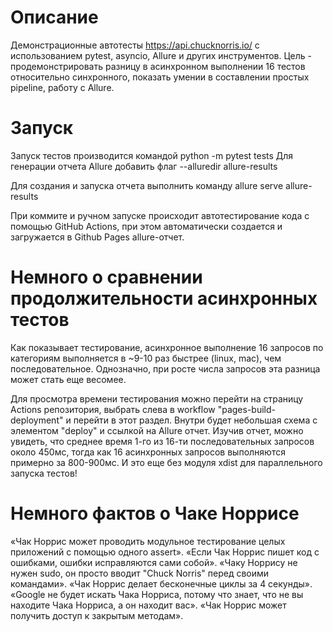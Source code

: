 # Описание
Демонстрационные автотесты https://api.chucknorris.io/ с использованием pytest,
asyncio, Allure и других инструментов.
Цель - продемонстрировать разницу в асинхронном выполнении 16 тестов относительно
синхронного, показать умении в составлении простых pipeline, работу с Allure. 

# Запуск
Запуск тестов производится командой python -m pytest tests
Для генерации отчета Allure добавить флаг --alluredir allure-results

Для создания и запуска отчета выполнить команду allure serve allure-results

При коммите и ручном запуске происходит автотестирование кода с помощью GitHub Actions,
при этом автоматически создается и загружается в Github Pages allure-отчет.

# Немного о сравнении продолжительности асинхронных тестов
Как показывает тестирование, асинхронное выполнение 16 запросов по категориям
выполняется в ~9-10 раз быстрее (linux, mac), чем последовательное.
Однозначно, при росте числа запросов эта разница может стать еще весомее.

Для просмотра времени тестирования можно перейти на страницу Actions репозитория, 
выбрать слева в workflow "pages-build-deployment" и перейти в этот раздел. Внутри
будет небольшая схема с элементом "deploy" и ссылкой на Allure отчет. Изучив отчет,
можно увидеть, что среднее время 1-го из 16-ти последовательных запросов около 450мс,
тогда как 16 асинхронных запросов выполняются примерно за 800-900мс. И это еще без
модуля xdist для параллельного запуска тестов!

# Немного фактов о Чаке Норрисе
«Чак Норрис может проводить модульное тестирование целых приложений с помощью одного assert».
«Если Чак Норрис пишет код с ошибками, ошибки исправляются сами собой».
«Чаку Норрису не нужен sudo, он просто вводит "Chuck Norris" перед своими командами».
«Чак Норрис делает бесконечные циклы за 4 секунды».
«Google не будет искать Чака Норриса, потому что знает, что не вы находите Чака Норриса, а он находит вас».
«Чак Норрис может получить доступ к закрытым методам».
